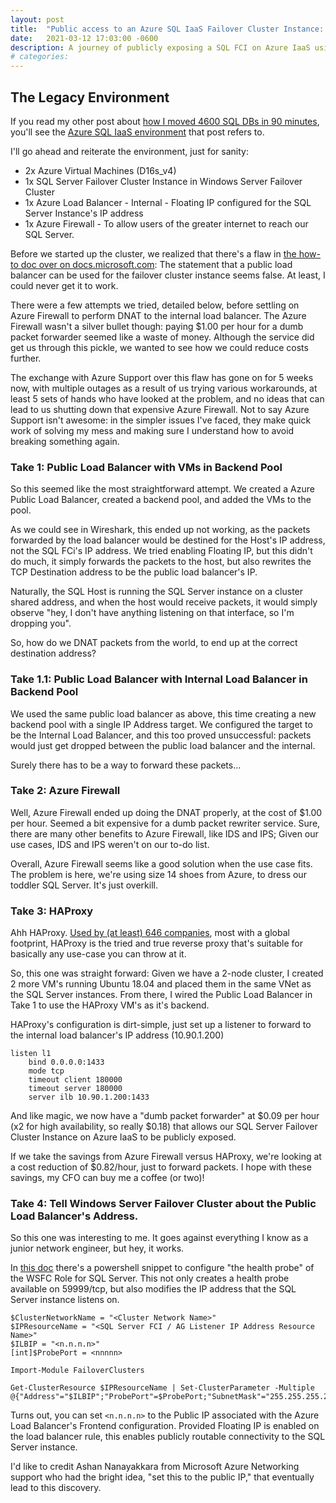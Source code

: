 ```yaml
---
layout: post
title:  "Public access to an Azure SQL IaaS Failover Cluster Instance: HAProxy to the rescue!"
date:   2021-03-12 17:03:00 -0600
description: A journey of publicly exposing a SQL FCI on Azure IaaS using Azure Load Balancer, Azure Firewall, and HAProxy
# categories: 
---
```


## The Legacy Environment

If you read my other post about [how I moved 4600 SQL DBs in 90 minutes](https://schittko.me/2021/02/04/SQL-Server-4600-DBs/), you'll see the [Azure SQL IaaS environment](https://schittko.me/2021/02/04/SQL-Server-4600-DBs/#the-iaas-environment) that post refers to.  

I'll go ahead and reiterate the environment, just for sanity:

* 2x Azure Virtual Machines (D16s_v4)
* 1x SQL Server Failover Cluster Instance in Windows Server Failover Cluster
* 1x Azure Load Balancer - Internal - Floating IP configured for the SQL Server Instance's IP address
* 1x Azure Firewall - To allow users of the greater internet to reach our SQL Server.

Before we started up the cluster, we realized that there's a flaw in [the how-to doc over on docs.microsoft.com](https://docs.microsoft.com/en-us/azure/azure-sql/virtual-machines/windows/failover-cluster-instance-vnn-azure-load-balancer-configure): The statement that a public load balancer can be used for the failover cluster instance seems false.  At least, I could never get it to work.  

There were a few attempts we tried, detailed below, before settling on Azure Firewall to perform DNAT to the internal load balancer.  The Azure Firewall wasn't a silver bullet though: paying $1.00 per hour for a dumb packet forwarder seemed like a waste of money.  Although the service did get us through this pickle, we wanted to see how we could reduce costs further.

The exchange with Azure Support over this flaw has gone on for 5 weeks now, with multiple outages as a result of us trying various workarounds, at least 5 sets of hands who have looked at the problem, and no ideas that can lead to us shutting down that expensive Azure Firewall.  Not to say Azure Support isn't awesome: in the simpler issues I've faced, they make quick work of solving my mess and making sure I understand how to avoid breaking something again.

### Take 1: Public Load Balancer with VMs in Backend Pool

So this seemed like the most straightforward attempt.  We created a Azure Public Load Balancer, created a backend pool, and added the VMs to the pool.

As we could see in Wireshark, this ended up not working, as the packets forwarded by the load balancer would be destined for the Host's IP address, not the SQL FCi's IP address.  We tried enabling Floating IP, but this didn't do much, it simply forwards the packets to the host, but also rewrites the TCP Destination address to be the public load balancer's IP.  

Naturally, the SQL Host is running the SQL Server instance on a cluster shared address, and when the host would receive packets, it would simply observe "hey, I don't have anything listening on that interface, so I'm dropping you".

So, how do we DNAT packets from the world, to end up at the correct destination address?

### Take 1.1: Public Load Balancer with Internal Load Balancer in Backend Pool

We used the same public load balancer as above, this time creating a new backend pool with a single IP Address target.  We configured the target to be the Internal Load Balancer, and this too proved unsuccessful: packets would just get dropped between the public load balancer and the internal.

Surely there has to be a way to forward these packets...

### Take 2: Azure Firewall

Well, Azure Firewall ended up doing the DNAT properly, at the cost of $1.00 per hour.  Seemed a bit expensive for a dumb packet rewriter service.  Sure, there are many other benefits to Azure Firewall, like IDS and IPS;  Given our use cases, IDS and IPS weren't on our to-do list.

Overall, Azure Firewall seems like a good solution when the use case fits.  The problem is here, we're using size 14 shoes from Azure, to dress our toddler SQL Server.  It's just overkill.

### Take 3: HAProxy

Ahh HAProxy.  [Used by (at least) 646 companies](https://stackshare.io/haproxy), most with a global footprint, HAProxy is the tried and true reverse proxy that's suitable for basically any use-case you can throw at it.

So, this one was straight forward: Given we have a 2-node cluster, I created 2 more VM's running Ubuntu 18.04 and placed them in the same VNet as the SQL Server instances.  From there, I wired the Public Load Balancer in Take 1 to use the HAProxy VM's as it's backend.

HAProxy's configuration is dirt-simple, just set up a listener to forward to the internal load balancer's IP address (10.90.1.200)

```
listen l1
    bind 0.0.0.0:1433
    mode tcp
    timeout client 180000
    timeout server 180000
    server ilb 10.90.1.200:1433
```

And like magic, we now have a "dumb packet forwarder" at $0.09 per hour (x2 for high availability, so really $0.18) that allows our SQL Server Failover Cluster Instance on Azure IaaS to be publicly exposed.  

If we take the savings from Azure Firewall versus HAProxy, we're looking at a cost reduction of $0.82/hour, just to forward packets.  I hope with these savings, my CFO can buy me a coffee (or two)!

### Take 4: Tell Windows Server Failover Cluster about the Public Load Balancer's Address.

So this one was interesting to me.  It goes against everything I know as a junior network engineer, but hey, it works.

In [this doc](https://docs.microsoft.com/en-us/azure/azure-sql/virtual-machines/windows/failover-cluster-instance-vnn-azure-load-balancer-configure#configure-cluster-probe) there's a powershell snippet to configure "the health probe" of the WSFC Role for SQL Server.  This not only creates a health probe available on 59999/tcp, but also modifies the IP address that the SQL Server instance listens on.

```
$ClusterNetworkName = "<Cluster Network Name>"
$IPResourceName = "<SQL Server FCI / AG Listener IP Address Resource Name>" 
$ILBIP = "<n.n.n.n>" 
[int]$ProbePort = <nnnnn>

Import-Module FailoverClusters

Get-ClusterResource $IPResourceName | Set-ClusterParameter -Multiple @{"Address"="$ILBIP";"ProbePort"=$ProbePort;"SubnetMask"="255.255.255.255";"Network"="$ClusterNetworkName";"EnableDhcp"=0}
```

Turns out, you can set `<n.n.n.n>` to the Public IP associated with the Azure Load Balancer's Frontend configuration.  Provided Floating IP is enabled on the load balancer rule, this enables publicly routable connectivity to the SQL Server instance.

I'd like to credit Ashan Nanayakkara from Microsoft Azure Networking support who had the bright idea, "set this to the public IP," that eventually lead to this discovery.